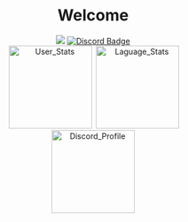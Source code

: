 <h1 align="center">Welcome</h1>
<div align="center">
<img src="https://komarev.com/ghpvc/?username=DexSlender&color=6002ee&style=flat-square">
<a href="https://discord.com/users/828393508296458284" target="blank">
    <img src="https://img.shields.io/badge/Discord-DexSlender%232051-yellowgreen?logo=discord&style=flat-square&color=5865F2" alt="Discord Badge">
</a>
</br>
</div>
<!-- border_radius -->
<div align="center">
    <img src="https://github-readme-stats.vercel.app/api?username=dexslender&theme=midnight-purple&hide_border=true&show_icons=true&border_radius=8" alt="User_Stats" height="150px" hspace="3px">
    <img src="https://github-readme-stats.vercel.app/api/top-langs?username=DexSlender&theme=midnight-purple&hide_border=true&show_icons=true&locale=en&layout=compact" alt="Laguage_Stats" height="150px">
    </br>
    <img src="https://lanyard.cnrad.dev/api/828393508296458284?idleMessage=Sleeping%20or%20listening%20some%20music....&bg=000000&showDisplayName=true" alt="Discord_Profile" height="150px">
</div>